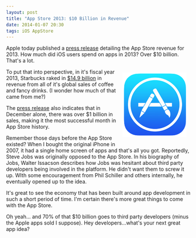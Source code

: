 ```yaml
---
layout: post
title: "App Store 2013: $10 Billion in Revenue"
date: 2014-01-07 20:30
tags: iOS AppStore
---
```


Apple today published a [press release](http://www.apple.com/pr/library/2014/01/07App-Store-Sales-Top-10-Billion-in-2013.html) detailing the App Store revenue for 2013.  How much did iOS users spend on apps in 2013?  Over $10 billion. That's a lot. 

<div style="float:right; padding: 10px;">
	<img src="/img/App_Store_Logo.png" alt="App Store">
</div>

To put that into perspective, in it's fiscal year 2013, Starbucks raked in [$14.9 billion](http://www.forbes.com/sites/maggiemcgrath/2013/10/30/new-store-openings-push-starbucks-revenue-up-13/) in revenue from all of it's global sales of coffee and fancy drinks.  (I wonder how much of that came from me?)

The [press release](http://www.apple.com/pr/library/2014/01/07App-Store-Sales-Top-10-Billion-in-2013.html) also indicates that in December alone, there was over $1 billion in sales, making it the most successful month in App Store history.  

Remember those days before the App Store existed? When I bought the original iPhone in 2007, it had a single home screen of apps and that's all you got.  Reportedly, Steve Jobs was originally opposed to the App Store.  In his biography of Jobs, Walter Issacson describes how Jobs was hesitant about third party developers being involved in the platform.  He didn't want them to screw it up.  WIth some encouragement from Phil Schiller and others internally, he eventually opened up to the idea.   

It's great to see the economy that has been built around app development in such a short period of time.  I'm certain there's more great things to come with the App Store.  

Oh yeah... and 70% of that $10 billion goes to third party developers (minus the Apple apps sold I suppose).  Hey developers...what's your next great app idea?     